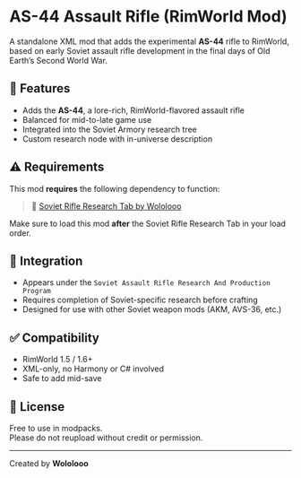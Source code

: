# AS-44 Assault Rifle (RimWorld Mod)

A standalone XML mod that adds the experimental **AS-44** rifle to RimWorld, based on early Soviet assault rifle development in the final days of Old Earth’s Second World War.

## 🔧 Features

- Adds the **AS-44**, a lore-rich, RimWorld-flavored assault rifle
- Balanced for mid-to-late game use
- Integrated into the Soviet Armory research tree
- Custom research node with in-universe description

## ⚠️ Requirements

This mod **requires** the following dependency to function:

> 🔗 [Soviet Rifle Research Tab by Wololooo](https://github.com/wo1olooo/Soviet-Rifle-Research-Tab-by-Wololooo)

Make sure to load this mod **after** the Soviet Rifle Research Tab in your load order.

## 🧱 Integration

- Appears under the `Soviet Assault Rifle Research And Production Program`
- Requires completion of Soviet-specific research before crafting
- Designed for use with other Soviet weapon mods (AKM, AVS-36, etc.)

## ✅ Compatibility

- RimWorld 1.5 / 1.6+
- XML-only, no Harmony or C# involved
- Safe to add mid-save

## 📂 License

Free to use in modpacks.  
Please do not reupload without credit or permission.

---
Created by **Wololooo**
